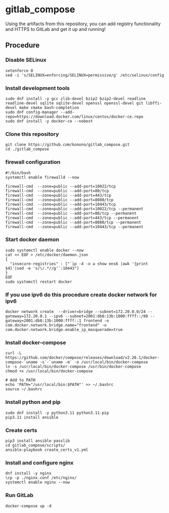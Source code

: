 # gitlab_compose
Using the artifacts from this repository, you can add registry functionality and HTTPS to GitLab and get it up and running!

## Procedure

### Disable SELinux
```
setenforce 0
sed -i 's/SELINUX=enforcing/SELINUX=permissive/g' /etc/selinux/config
```

### Install development tools
```
sudo dnf install -y gcc zlib-devel bzip2 bzip2-devel readline readline-devel sqlite sqlite-devel openssl openssl-devel git libffi-devel make cmake bash-completion
sudo dnf config-manager --add-repo=https://download.docker.com/linux/centos/docker-ce.repo
sudo dnf install -y docker-ce --nobest
```

### Clone this repository
```
git clone https://github.com/konono/gitlab_compose.git
cd ./gitlab_compose
```

### firewall configuration
```
#!/bin/bash
systemctl enable firewalld --now

firewall-cmd  --zone=public --add-port=10022/tcp
firewall-cmd  --zone=public --add-port=80/tcp
firewall-cmd  --zone=public --add-port=443/tcp
firewall-cmd  --zone=public --add-port=8080/tcp
firewall-cmd  --zone=public --add-port=10443/tcp
firewall-cmd  --zone=public --add-port=10022/tcp --permanent
firewall-cmd  --zone=public --add-port=80/tcp --permanent
firewall-cmd  --zone=public --add-port=443/tcp --permanent
firewall-cmd  --zone=public --add-port=8080/tcp --permanent
firewall-cmd  --zone=public --add-port=10443/tcp --permanent
```

### Start docker daemon
```
sudo systemctl enable docker --now
cat << EOF > /etc/docker/daemon.json
{
  "insecure-registries" : ["`ip -4 -o a show ens6 |awk '{print $4}'|sed -e 's/\/.*//g'`:10443"]
}
EOF
sudo systemctl restart docker
```

### **If you use ipv6** do this procedure create docker network for ipv6
```
docker network create  --driver=bridge --subnet=172.20.0.0/24 --gateway=172.20.0.1 --ipv6 --subnet=2001:db8:13b:1000:ffff::/80 --gateway=2001:db8:13b:1000:ffff::1 frontend -o com.docker.network.bridge.name="frontend" -o com.docker.network.bridge.enable_ip_masquerade=true
```

### Install docker-compose
```
curl -L https://github.com/docker/compose/releases/download/v2.26.1/docker-compose-`uname -s`-`uname -m` -o /usr/local/bin/docker-compose
ln -s /usr/local/bin/docker-compose /usr/bin/docker-compose
chmod +x /usr/local/bin/docker-compose

# Add to PATH
echo 'PATH="/usr/local/bin:$PATH"' >> ~/.bashrc
source ~/.bashrc
```

### Install python and pip
```
sudo dnf install -y python3.11 python3.11-pip
pip3.11 install ansible

```

### Create certs
```
pip3 install ansible passlib
cd gitlab_compose/scripts/
ansible-playbook create_certs_v1.yml
```

### Install and configure nginx
```
dnf install -y nginx
\cp -p ./nginx.conf /etc/nginx/
systemctl enable nginx --now
```

### Run GitLab
```
docker-compose up -d
```
